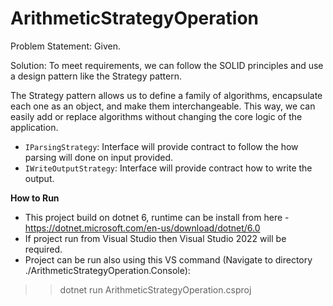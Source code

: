 # ArithmeticStrategyOperation

Problem Statement: Given.

Solution:
To meet requirements, we can follow the SOLID principles and use a design pattern like the Strategy pattern.

The Strategy pattern allows us to define a family of algorithms, encapsulate each one as an object, and make them interchangeable. This way, we can easily add or replace algorithms without changing the core logic of the application.

- `IParsingStrategy`: Interface will provide contract to follow the how parsing will done on input provided.
- `IWriteOutputStrategy`: Interface will provide contract how to write the output.

__How to Run__

- This project build on dotnet 6, runtime can be install from here - https://dotnet.microsoft.com/en-us/download/dotnet/6.0
- If project run from Visual Studio then Visual Studio 2022 will be required.
- Project can be run also using this VS command (Navigate to directory ./ArithmeticStrategyOperation.Console):
>>dotnet run ArithmeticStrategyOperation.csproj

